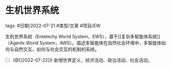 # 生机世界系统


tags: #日期/2022-07-21 #类型/文章 #项目/EW 

生机世界系统（Entelechy World System，EWS），基于[[复杂多智能体系统]]（Agents World System，AWS）。描述多智能体在自然社会环境中，多智能体如何与自然交互，如何与社会交互的机制的系统。
- [ ]  (@[[2022-07-22]]) 新增世界定义，经济活动、政治活动、社会活动。


